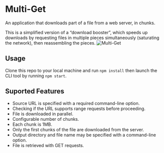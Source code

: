 # Multi-Get

An application that downloads part of a file from a web server, in chunks.

This is a simplified version of a “download booster”, which speeds up downloads by requesting
files in multiple pieces simultaneously (saturating the network), then reassembling the pieces.
![Multi-Get](<(https://github.com/Tee88/Multi-Get/master/screenshot.png)>)

## Usage

Clone this repo to your local machine and run `npm install` then launch the CLI tool by running `npm start`.

## Suported Features

- Source URL is specified with a required command-line option.
- Checking if the URL supports range requests before proceeding.
- File is downloaded in parallel.
- Configurable number of chunks.
- Each chunk is 1MB.
- Only the first chunks of the file are downloaded from the server.
- Output directory and file name may be specified with a command-line option.
- File is retrieved with GET requests.
